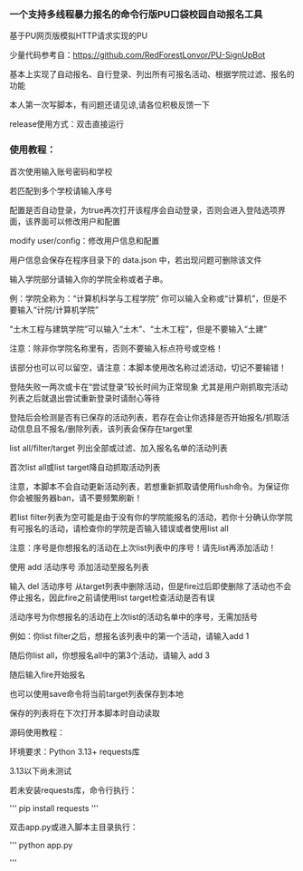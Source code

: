 ### 一个支持多线程暴力报名的命令行版PU口袋校园自动报名工具

基于PU网页版模拟HTTP请求实现的PU

少量代码参考自：https://github.com/RedForestLonvor/PU-SignUpBot

基本上实现了自动报名、自行登录、列出所有可报名活动、根据学院过滤、报名的功能

本人第一次写脚本，有问题还请见谅,请各位积极反馈一下

release使用方式：双击直接运行

### 使用教程：

首次使用输入账号密码和学校

若匹配到多个学校请输入序号

配置是否自动登录，为true再次打开该程序会自动登录，否则会进入登陆选项界面，该界面可以修改用户和配置

modify user/config：修改用户信息和配置

用户信息会保存在程序目录下的 data.json 中，若出现问题可删除该文件

输入学院部分请输入你的学院全称或者子串。

例：学院全称为：“计算机科学与工程学院” 你可以输入全称或“计算机”，但是不要输入“计院/计算机学院”

“土木工程与建筑学院”可以输入“土木”、“土木工程”，但是不要输入“土建”

注意：除非你学院名称里有，否则不要输入标点符号或空格！

该部分也可以可以留空，请注意：本脚本使用改名称过滤活动，切记不要输错！

登陆失败一两次或卡在“尝试登录”较长时间为正常现象 尤其是用户刚抓取完活动列表之后就退出尝试重新登录时请耐心等待

登陆后会检测是否有已保存的活动列表，若存在会让你选择是否开始报名/抓取活动信息且不报名/删除列表，该列表会保存在target里

list all/filter/target 列出全部或过滤、加入报名名单的活动列表

首次list all或list target降自动抓取活动列表

注意，本脚本不会自动更新活动列表，若想重新抓取请使用flush命令。为保证你你会被服务器ban，请不要频繁刷新！

若list filter列表为空可能是由于没有你的学院能报名的活动，若你十分确认你学院有可报名的活动，请检查你的学院是否输入错误或者使用list all

注意：序号是你想报名的活动在上次list列表中的序号！请先list再添加活动！

使用 add 活动序号 添加活动至报名列表

输入 del 活动序号 从target列表中删除活动，但是fire过后即使删除了活动也不会停止报名，因此fire之前请使用list target检查活动是否有误

活动序号为你想报名的活动在上次list的活动名单中的序号，无需加括号

例如：你list filter之后，想报名该列表中的第一个活动，请输入add 1

随后你list all，你想报名all中的第3个活动，请输入
add 3

随后输入fire开始报名

也可以使用save命令将当前target列表保存到本地

保存的列表将在下次打开本脚本时自动读取

源码使用教程：

环境要求：Python 3.13+  requests库

3.13以下尚未测试

若未安装requests库，命令行执行：

'''
pip install requests
'''

双击app.py或进入脚本主目录执行：

'''
python app.py

'''

